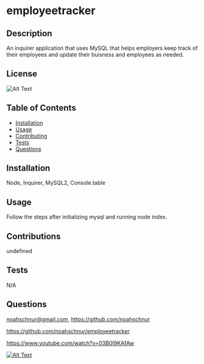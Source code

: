 # employeetracker

## Description

An inquirer application that uses MySQL that helps employers keep track of their employees and update their buisness and employees as needed.

## License

![Alt Text](https://img.shields.io/badge/License-ISC-Green)

## Table of Contents
- [Installation](#installation)
- [Usage](#usage)
- [Contributing](#contributing)
- [Tests](#tests)
- [Questions](#questions)

## Installation

Node, Inquirer, MySQL2, Console.table

## Usage

Follow the steps after initializing mysql and running node index.

## Contributions

undefined

## Tests

N/A

## Questions

noahschnur@gmail.com, https://github.com/noahschnur

https://github.com/noahschnur/employeetracker

https://www.youtube.com/watch?v=03B0I9KAfAw

[![Alt Text](https://img.youtube.com/vi/03B0I9KAfAw/0.jpg)](https://www.youtube.com/watch?v=03B0I9KAfAw)
